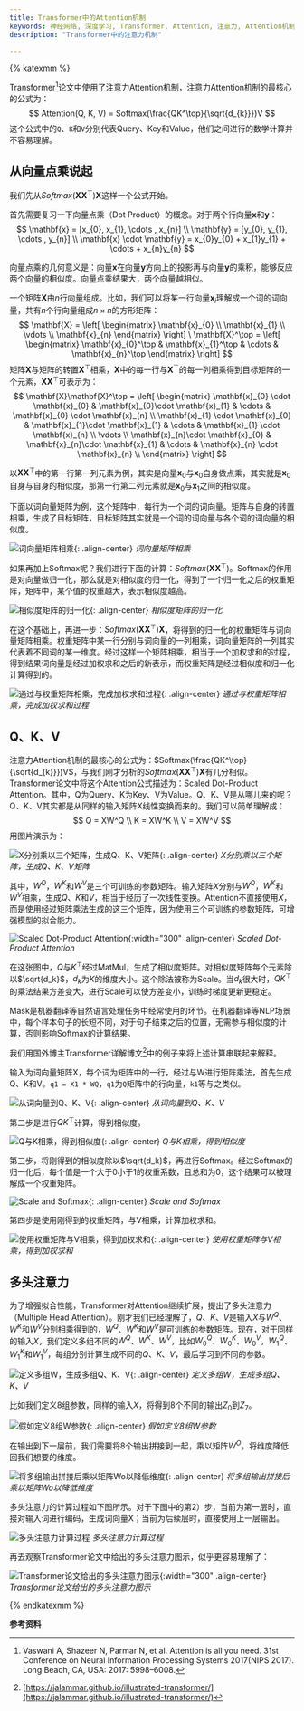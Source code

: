 ```yaml
---
title: Transformer中的Attention机制
keywords: 神经网络, 深度学习, Transformer, Attention, 注意力, Attention机制
description: "Transformer中的注意力机制"

---
```


{% katexmm %}

Transformer[^1]论文中使用了注意力Attention机制，注意力Attention机制的最核心的公式为：
$$
Attention(Q, K, V) = Softmax(\frac{QK^\top}{\sqrt{d_{k}}})V
$$
这个公式中的`Q`、`K`和`V`分别代表Query、Key和Value，他们之间进行的数学计算并不容易理解。

## 从向量点乘说起

我们先从$Softmax(\mathbf{X}\mathbf{X}^\top)\mathbf{X}$这样一个公式开始。

首先需要复习一下向量点乘（Dot Product）的概念。对于两个行向量$\mathbf{x}$和$\mathbf{y}$：
$$
\mathbf{x} = [x_{0}, x_{1}, \cdots , x_{n}]
\\
\mathbf{y} = [y_{0}, y_{1}, \cdots , y_{n}]
\\
\mathbf{x} \cdot \mathbf{y} = x_{0}y_{0} + x_{1}y_{1} + \cdots + x_{n}y_{n}
$$

向量点乘的几何意义是：向量$\mathbf{x}$在向量$\mathbf{y}$方向上的投影再与向量$\mathbf{y}$的乘积，能够反应两个向量的相似度。向量点乘结果大，两个向量越相似。

一个矩阵$\mathbf{X}$由$n$行向量组成。比如，我们可以将某一行向量$\mathbf{x}_{i}$理解成一个词的词向量，共有$n$个行向量组成$n \times n$的方形矩阵：
$$
\mathbf{X} = \left[
 \begin{matrix}
	\mathbf{x}_{0} \\ 
	\mathbf{x}_{1} \\ 
	\vdots \\
  \mathbf{x}_{n}
  \end{matrix}
  \right]
 \ \mathbf{X}^\top = \left[
 \begin{matrix}
	\mathbf{x}_{0}^\top & \mathbf{x}_{1}^\top & \cdots & \mathbf{x}_{n}^\top
  \end{matrix}
  \right]
$$
矩阵$\mathbf{X}$与矩阵的转置$\mathbf{X}^\top$相乘，$\mathbf{X}$中的每一行与$\mathbf{X}^\top$的每一列相乘得到目标矩阵的一个元素，$\mathbf{X}\mathbf{X}^\top$可表示为：
$$
\mathbf{X}\mathbf{X}^\top = \left[
 \begin{matrix}
	\mathbf{x}_{0} \cdot \mathbf{x}_{0} & \mathbf{x}_{0}\cdot \mathbf{x}_{1} & \cdots & \mathbf{x}_{0} \cdot \mathbf{x}_{n} \\
  \mathbf{x}_{1} \cdot \mathbf{x}_{0} & \mathbf{x}_{1}\cdot \mathbf{x}_{1} & \cdots & \mathbf{x}_{1} \cdot \mathbf{x}_{n} \\
  \vdots \\
  \mathbf{x}_{n}\cdot \mathbf{x}_{0} & \mathbf{x}_{n}\cdot \mathbf{x}_{1} & \cdots & \mathbf{x}_{n} \cdot \mathbf{x}_{n} \\
  \end{matrix}
  \right]
$$

以$\mathbf{X}\mathbf{X}^\top$中的第一行第一列元素为例，其实是向量$\mathbf{x}_{0}$与$\mathbf{x}_{0}$自身做点乘，其实就是$\mathbf{x}_{0}$自身与自身的相似度，那第一行第二列元素就是$\mathbf{x}_{0}$与$\mathbf{x}_{1}$之间的相似度。

下面以词向量矩阵为例，这个矩阵中，每行为一个词的词向量。矩阵与自身的转置相乘，生成了目标矩阵，目标矩阵其实就是一个词的词向量与各个词的词向量的相似度。

![词向量矩阵相乘](http://aixingqiu-1258949597.cos.ap-beijing.myqcloud.com/2021-09-25-matmul.svg){: .align-center}
*词向量矩阵相乘*

如果再加上Softmax呢？我们进行下面的计算：$Softmax(\mathbf{X}\mathbf{X}^\top)$。Softmax的作用是对向量做归一化，那么就是对相似度的归一化，得到了一个归一化之后的权重矩阵，矩阵中，某个值的权重越大，表示相似度越高。

![相似度矩阵的归一化](http://aixingqiu-1258949597.cos.ap-beijing.myqcloud.com/2021-09-25-matmul-softmax.svg){: .align-center}
*相似度矩阵的归一化*

在这个基础上，再进一步：$Softmax(\mathbf{X}\mathbf{X}^\top)\mathbf{X}$，将得到的归一化的权重矩阵与词向量矩阵相乘。权重矩阵中某一行分别与词向量的一列相乘，词向量矩阵的一列其实代表着不同词的某一维度。经过这样一个矩阵相乘，相当于一个加权求和的过程，得到结果词向量是经过加权求和之后的新表示，而权重矩阵是经过相似度和归一化计算得到的。

![通过与权重矩阵相乘，完成加权求和过程](http://aixingqiu-1258949597.cos.ap-beijing.myqcloud.com/2021-09-25-matmul-softmax-mul.svg){: .align-center}
*通过与权重矩阵相乘，完成加权求和过程*

## Q、K、V

注意力Attention机制的最核心的公式为：$Softmax(\frac{QK^\top}{\sqrt{d_{k}}})V$，与我们刚才分析的$Softmax(\mathbf{X}\mathbf{X}^\top)\mathbf{X}$有几分相似。Transformer论文中将这个Attention公式描述为：Scaled Dot-Product Attention。其中，Q为Query、K为Key、V为Value。Q、K、V是从哪儿来的呢？Q、K、V其实都是从同样的输入矩阵X线性变换而来的。我们可以简单理解成：
$$
Q = XW^Q \\
K = XW^K \\
V = XW^V
$$
用图片演示为：

![X分别乘以三个矩阵，生成Q、K、V矩阵](http://aixingqiu-1258949597.cos.ap-beijing.myqcloud.com/2021-09-25-153604.png){: .align-center}
*X分别乘以三个矩阵，生成Q、K、V矩阵*

其中，$W^Q$，$W^K$和$W^V$是三个可训练的参数矩阵。输入矩阵$X$分别与$W^Q$，$W^K$和$W^V$相乘，生成$Q$、$K$和$V$，相当于经历了一次线性变换。Attention不直接使用$X$，而是使用经过矩阵乘法生成的这三个矩阵，因为使用三个可训练的参数矩阵，可增强模型的拟合能力。

![Scaled Dot-Product Attention](http://aixingqiu-1258949597.cos.ap-beijing.myqcloud.com/2021-09-25-153610.png){:width="300" .align-center}
*Scaled Dot-Product Attention*

在这张图中，$Q$与$K^\top$经过MatMul，生成了相似度矩阵。对相似度矩阵每个元素除以$\sqrt{d_k}$，$d_k$为$K$的维度大小。这个除法被称为Scale。当$d_k$很大时，$QK^\top$的乘法结果方差变大，进行Scale可以使方差变小，训练时梯度更新更稳定。

Mask是机器翻译等自然语言处理任务中经常使用的环节。在机器翻译等NLP场景中，每个样本句子的长短不同，对于句子结束之后的位置，无需参与相似度的计算，否则影响Softmax的计算结果。

我们用国外博主Transformer详解博文[^2]中的例子来将上述计算串联起来解释。

输入为词向量矩阵X，每个词为矩阵中的一行，经过与W进行矩阵乘法，首先生成Q、K和V。`q1 = X1 * WQ`，`q1`为`Q`矩阵中的行向量，`k1`等与之类似。

![从词向量到Q、K、V](http://aixingqiu-1258949597.cos.ap-beijing.myqcloud.com/2021-09-25-153716.png){: .align-center}
*从词向量到Q、K、V*

第二步是进行$QK^\top$计算，得到相似度。

![Q与K相乘，得到相似度](http://aixingqiu-1258949597.cos.ap-beijing.myqcloud.com/2021-09-25-153722.png){: .align-center}
*Q与K相乘，得到相似度*

第三步，将刚得到的相似度除以$\sqrt{d_k}$，再进行Softmax。经过Softmax的归一化后，每个值是一个大于0小于1的权重系数，且总和为0，这个结果可以被理解成一个权重矩阵。

![Scale and Softmax](http://aixingqiu-1258949597.cos.ap-beijing.myqcloud.com/2021-09-25-153729.png){: .align-center}
*Scale and Softmax*

第四步是使用刚得到的权重矩阵，与V相乘，计算加权求和。

![使用权重矩阵与V相乘，得到加权求和](http://aixingqiu-1258949597.cos.ap-beijing.myqcloud.com/2021-09-25-160854.png){: .align-center}
*使用权重矩阵与V相乘，得到加权求和*

## 多头注意力

为了增强拟合性能，Transformer对Attention继续扩展，提出了多头注意力（Multiple Head Attention）。刚才我们已经理解了，$Q$、$K$、$V$是输入$X$与$W^Q$、$W^K$和$W^V$分别相乘得到的，$W^Q$、$W^K$和$W^V$是可训练的参数矩阵。现在，对于同样的输入$X$，我们定义多组不同的$W^Q$、$W^K$、$W^V$，比如$W^Q_0$、$W^K_0$、$W^V_0$，$W^Q_1$、$W^K_1$和$W^V_1$，每组分别计算生成不同的$Q$、$K$、$V$，最后学习到不同的参数。

![定义多组W，生成多组Q、K、V](http://aixingqiu-1258949597.cos.ap-beijing.myqcloud.com/2021-09-25-153736.png){: .align-center}
*定义多组W，生成多组Q、K、V*

比如我们定义8组参数，同样的输入$X$，将得到8个不同的输出$Z_0$到$Z_7$。

![假如定义8组W参数](http://aixingqiu-1258949597.cos.ap-beijing.myqcloud.com/2021-09-25-153741.png){: .align-center}
*假如定义8组W参数*

在输出到下一层前，我们需要将8个输出拼接到一起，乘以矩阵$W^O$，将维度降低回我们想要的维度。

![将多组输出拼接后乘以矩阵Wo以降低维度](http://aixingqiu-1258949597.cos.ap-beijing.myqcloud.com/2021-09-25-153746.png){: .align-center}
*将多组输出拼接后乘以矩阵Wo以降低维度*

多头注意力的计算过程如下图所示。对于下图中的第2）步，当前为第一层时，直接对输入词进行编码，生成词向量X；当前为后续层时，直接使用上一层输出。

![多头注意力计算过程](http://aixingqiu-1258949597.cos.ap-beijing.myqcloud.com/2021-09-25-153751.png)
*多头注意力计算过程*

再去观察Transformer论文中给出的多头注意力图示，似乎更容易理解了：

![Transformer论文给出的多头注意力图示](http://aixingqiu-1258949597.cos.ap-beijing.myqcloud.com/2021-09-26-020733.png){:width="300" .align-center}
*Transformer论文给出的多头注意力图示*

{% endkatexmm %}

**参考资料**

[^1]: Vaswani A, Shazeer N, Parmar N, et al. Attention is all you need. 31st Conference on Neural Information Processing Systems 2017(NIPS 2017). Long Beach, CA, USA: 2017: 5998–6008.
[^2]: [https://jalammar.github.io/illustrated-transformer/](https://jalammar.github.io/illustrated-transformer/)

